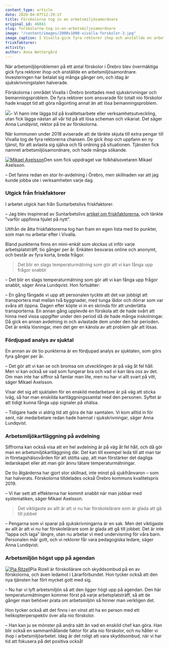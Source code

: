 ```yaml
---
content_type: article
date: 2020-04-07T12:29:17
title: Förskolorna tog in en arbetsmiljösamordnare
original_id: 46041
slug: forskolorna-tog-in-en-arbetsmiljosamordnare
image: "/content/images/2000x1000-vivalla-forskolor-3.jpg"
image_caption: I Vivalla gick fyra rektorer ihop och anställde en arbetsmiljösamordnare. Och resultaten har varit tydliga, säger skyddsombudet Pia Rizell, rektorn Anna Lundqvist och arbetsmiljösamordnaren Mikael Axelsson.
friskfaktorer:
activity:
author: Anna Wettergård
---
```


När arbetsmiljöproblemen på ett antal förskolor i Örebro blev övermäktiga gick fyra rektorer ihop och anställde en arbetsmiljösamordnare. Investeringen har betalat sig många gånger om, och idag är sjukskrivningstalen halverade.

Förskolorna i området Vivalla i Örebro brottades med sjukskrivningar och bemanningsproblem. De fyra rektorer som ansvarade för totalt nio förskolor hade knappt tid att göra någonting annat än att lösa bemanningsproblem.

[![](https://www.suntarbetsliv.se/wp-content/uploads/2020/04/200x220-anna-lundqvist-2.jpg)](https://www.suntarbetsliv.se/wp-content/uploads/2020/04/200x220-anna-lundqvist-2.jpg)– Vi hann inte lägga tid på kvalitetsarbete eller verksamhetsutveckling, utan fick lägga nästan all vår tid på att lösa scheman och vikariat. Det säger Anna Lundqvist, rektor på tre av förskolorna.

När kommunen under 2018 aviserade att de tänkte skjuta till extra pengar till Vivalla tog de fyra rektorerna chansen. De gick ihop och uppfann en ny tjänst, för att avlasta sig själva och få ordning på situationen. Tjänsten fick namnet arbetsmiljösamordnare, och hade många sökande.

[![Mikael Axelsson](https://www.suntarbetsliv.se/wp-content/uploads/2020/04/200x220-mikael-axelsson-2-2.jpg)](https://www.suntarbetsliv.se/wp-content/uploads/2020/04/200x220-mikael-axelsson-2-2.jpg)Den som fick uppdraget var folkhälsovetaren Mikael Axelsson.

– Det fanns redan en stor hr-avdelning i Örebro, men skillnaden var att jag kunde jobba ute i verksamheten varje dag.

### Utgick från friskfaktorer

I arbetet utgick han från Suntarbetslivs friskfaktorer.

– Jag blev inspirerad av Suntarbetslivs [artikel om friskfaktorerna](https://www.suntarbetsliv.se/forskning/ledarskap-och-organisation/sa-far-ni-en-friskare-arbetsplats-8-sakra-satt/), och tänkte ”varför uppfinna hjulet på nytt”.

Utifrån de åtta friskfaktorerna tog han fram en egen lista med tio punkter, som man nu arbetar efter i Vivalla.

Bland punkterna finns en mini-enkät som skickas ut inför varje arbetsplatsträff; tio gånger per år. Enkäten besvaras online och anonymt, och består av fyra korta, breda frågor.

> Det blir en slags temperaturmätning som gör att vi kan fånga upp frågor snabbt

– Det blir en slags temperaturmätning som gör att vi kan fånga upp frågor snabbt, säger Anna Lundqvist. Hon fortsätter:

– En gång fångade vi upp att personalen tyckte att det var jobbigt att transportera mat mellan två byggnader, med tunga lådor och dörrar som var svåra att öppna. Dagen efter köpte vi in en skrinda för att underlätta transporterna. En annan gång upplevde en förskola att de hade svårt att hinna med vissa uppgifter under den period då de hade många inskolningar. Då gick en annan avdelning in och avlastade dem under den här perioden. Det är enkla lösningar, men det ger en känsla av att problem går att lösas.

### Fördjupad analys av sjuktal

En annan av de tio punkterna är en fördjupad analys av sjuktalen, som görs fyra gånger per år.

– Det gör att vi kan se och bromsa om utvecklingen är på väg åt fel håll. Men vi kan också se vad som fungerar bra och vad vi kan lära oss av det. Om man inte har siffror så famlar man lite, men nu har vi allt svart på vitt, säger Mikael Axelsson.

Visar det sig att sjuktalen för en enskild medarbetare är på väg att sticka iväg, så har man enskilda kartläggningssamtal med den personen. Syftet är att tidigt kunna fånga upp signaler på ohälsa.

– Tidigare hade vi aldrig tid att göra de här samtalen. Vi kom alltid in för sent, när medarbetare redan hade hamnat i sjukskrivningar, säger Anna Lundqvist.

### Arbetsmiljökartläggning på avdelning

Siffrorna kan också visa att en hel avdelning är på väg åt fel håll, och då gör man en arbetsmiljökartläggning där. Det kan till exempel leda till att man tar in företagshälsovården för att stötta upp, att man förstärker det dagliga ledarskapet eller att man gör ännu tätare temperaturmätningar.

De tio åtgärderna har gjort stor skillnad, inte minst på sjukfrånvaron ­– som har halverats. Förskolorna tilldelades också Örebro kommuns kvalitetspris 2019.

– Vi har sett att effekterna har kommit snabbt när man jobbar med systematiken, säger Mikael Axelsson.

> Det viktigaste av allt är att vi nu har förskolelärare som är glada att gå till jobbet

– Pengarna som vi sparar på sjukskrivningarna är en sak. Men det viktigaste av allt är att vi nu har förskolelärare som är glada att gå till jobbet. Det är inte ”lappa och laga” längre, utan nu arbetar vi med undervisning för våra barn. Personalen mår gott, och vi rektorer får vara pedagogiska ledare, säger Anna Lundqvist.

### Arbetsmiljön högst upp på agendan

[![Pia Ritzell](https://www.suntarbetsliv.se/wp-content/uploads/2020/04/200x220-pia-ritzell.jpg)](https://www.suntarbetsliv.se/wp-content/uploads/2020/04/200x220-pia-ritzell.jpg)Pia Rizell är förskollärare och skyddsombud på en av förskolorna, och även ledamot i Lärarförbundet. Hon tycker också att den nya tjänsten har fört mycket gott med sig.

– Nu har vi lyft arbetsmiljön så att den ligger högt upp på agendan. Den här temperaturmätningen kommer först på varje arbetsplatsträff, så att de gånger man behöver prata om arbetsmiljön så hinner man verkligen det.

Hon tycker också att det finns i en vinst att ha en person med ett helikopterperspektiv över alla nio förskolor.

– Han kan ju se mönster på andra sätt än vad en enskild chef kan göra. Han blir också en sammanhållande faktor för alla nio förskolor, och nu håller vi ihop i arbetsmiljöarbetet. Idag är det roligt att vara skyddsombud, när vi har tid att fokusera på det positiva också!
